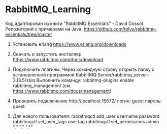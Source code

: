 # RabbitMQ_Learning

Код адаптирован из книги "RabbitMQ Essentials" - David Dossot.
Репозиторий с примерами на Java: https://github.com/tolyo/rabbitmq-essentials/tree/master

1. Установить erlang https://www.erlang.org/downloads
2. Скачать и запустить инсталлер https://www.rabbitmq.com/docs/download
3. Подключить плагины.
Через командную строку открыть папку с установленной программой RabbitMQ Server/rabbitmq_server-3.13.5/sbin
Выполнить команду: rabbitmq-plugins enable rabbitmq_management (см. https://www.rabbitmq.com/docs/management)
4. Проверить подключение http://localhost:15672/
логин:  guest
пароль: guest

5. Для нового пользователя:
rabbitmqctl add_user username password
rabbitmqctl set_user_tags userTag
rabbitmqctl set_permissions admin ".*" ".*" ".*"